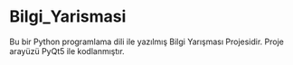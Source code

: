 # Bilgi_Yarismasi
Bu bir Python programlama dili ile yazılmış Bilgi Yarışması Projesidir.
Proje arayüzü PyQt5 ile kodlanmıştır.
